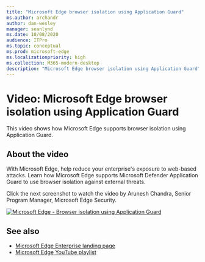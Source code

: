 ```yaml
---
title: "Microsoft Edge browser isolation using Application Guard"
ms.author: archandr
author: dan-wesley
manager: seanlynd
ms.date: 10/08/2020
audience: ITPro
ms.topic: conceptual
ms.prod: microsoft-edge
ms.localizationpriority: high
ms.collection: M365-modern-desktop
description: "Microsoft Edge browser isolation using Application Guard"
---
```


# Video: Microsoft Edge browser isolation using Application Guard

This video shows how Microsoft Edge supports browser isolation using Application Guard.

## About the video

With Microsoft Edge, help reduce your enterprise's exposure to web-based attacks. Learn how Microsoft Edge supports Microsoft Defender Application Guard to use browser isolation against external threats.

Click the next screenshot to watch the video by Arunesh Chandra, Senior Program Manager, Microsoft Edge Security.

[![Microsoft Edge - Browser isolation using Application Guard](https://res.cloudinary.com/marcomontalbano/image/upload/v1602180267/video_to_markdown/images/youtube--zQjaRqNXMqw-c05b58ac6eb4c4700831b2b3070cd403.jpg)](https://www.youtube.com/watch?v=zQjaRqNXMqw&t=3s "Microsoft Edge - Browser isolation using Application Guard")

## See also

- [Microsoft Edge Enterprise landing page](https://aka.ms/EdgeEnterprise)
- [Microsoft Edge YouTube playlist](https://www.youtube.com/playlist?list=PLXtHYVsvn_b-uXh1tMeYpT-0iD8tD3tFy)